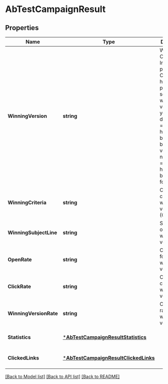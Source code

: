 # AbTestCampaignResult

## Properties
Name | Type | Description | Notes
------------ | ------------- | ------------- | -------------
**WinningVersion** | **string** | Winning Campaign Info. pending &#x3D; Campaign has been picked for sending and winning version is yet to be decided, tie &#x3D; A tie happened between both the versions, notAvailable &#x3D; Campaign has not yet been picked for sending. | [optional] [default to null]
**WinningCriteria** | **string** | Criteria choosen for winning version (Open/Click) | [optional] [default to null]
**WinningSubjectLine** | **string** | Subject Line of current winning version | [optional] [default to null]
**OpenRate** | **string** | Open rate for current winning version | [optional] [default to null]
**ClickRate** | **string** | Click rate for current winning version | [optional] [default to null]
**WinningVersionRate** | **string** | Open/Click rate for the winner version | [optional] [default to null]
**Statistics** | [***AbTestCampaignResultStatistics**](abTestCampaignResult_statistics.md) |  | [optional] [default to null]
**ClickedLinks** | [***AbTestCampaignResultClickedLinks**](abTestCampaignResult_clickedLinks.md) |  | [optional] [default to null]

[[Back to Model list]](../README.md#documentation-for-models) [[Back to API list]](../README.md#documentation-for-api-endpoints) [[Back to README]](../README.md)

